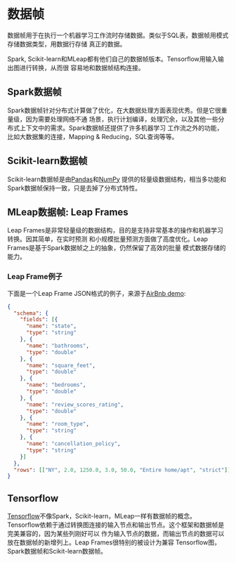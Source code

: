 # 数据帧

数据帧用于在执行一个机器学习工作流时存储数据。类似于SQL表，数据帧用模式存储数据类型，用数据行存储
真正的数据。

Spark, Scikit-learn和MLeap都有他们自己的数据帧版本。Tensorflow用输入输出图进行转换，从而很
容易地和数据帧结构连接。

## Spark数据帧

Spark数据帧针对分布式计算做了优化，在大数据处理方面表现优秀。但是它很重量级，因为需要处理网络不通
场景，执行计划编译，处理冗余，以及其他一些分布式上下文中的需求。Spark数据帧还提供了许多机器学习
工作流之外的功能，比如大数据集的连接，Mapping & Reducing，SQL查询等等。

## Scikit-learn数据帧

Scikit-learn数据帧是由[Pandas](http://pandas.pydata.org/)和[NumPy](http://www.numpy.org/)
提供的轻量级数据结构，相当多功能和Spark数据帧保持一致，只是去掉了分布式特性。

## MLeap数据帧: Leap Frames

Leap Frames是非常轻量级的数据结构，目的是支持非常基本的操作和机器学习转换。因其简单，在实时预测
和小规模批量预测方面做了高度优化。Leap Frames是基于Spark数据帧之上的抽象，仍然保留了高效的批量
模式数据存储的能力。

### Leap Frame例子

下面是一个Leap Frame JSON格式的例子，来源于[AirBnb demo](https://github.com/combust/mleap-demo/blob/master/notebooks/airbnb-price-regression.ipynb):

```json
{
  "schema": {
    "fields": [{
      "name": "state",
      "type": "string"
    }, {
      "name": "bathrooms",
      "type": "double"
    }, {
      "name": "square_feet",
      "type": "double"
    }, {
      "name": "bedrooms",
      "type": "double"
    }, {
      "name": "review_scores_rating",
      "type": "double"
    }, {
      "name": "room_type",
      "type": "string"
    }, {
      "name": "cancellation_policy",
      "type": "string"
    }]
  },
  "rows": [["NY", 2.0, 1250.0, 3.0, 50.0, "Entire home/apt", "strict"]]
}
```

## Tensorflow

[Tensorflow](https://www.tensorflow.org/)不像Spark，Scikit-learn，MLeap一样有数据帧的概念。
Tensorflow依赖于通过转换图连接的输入节点和输出节点。这个框架和数据帧是完美兼容的，因为某些列刚好可以
作为输入节点的数据，而输出节点的数据可以放在数据帧的新增列上。Leap Frames很特别的被设计为兼容
Tensorflow图，Spark数据帧和Scikit-learn数据帧。
